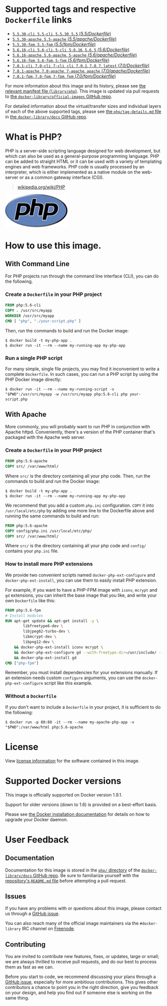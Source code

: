 # Supported tags and respective `Dockerfile` links

-	[`5.5.30-cli`, `5.5-cli`, `5.5.30`, `5.5` (*5.5/Dockerfile*)](https://github.com/docker-library/php/blob/a9f7fed15bc6bb03aa3648560ef4cb0ac79fb612/5.5/Dockerfile)
-	[`5.5.30-apache`, `5.5-apache` (*5.5/apache/Dockerfile*)](https://github.com/docker-library/php/blob/a9f7fed15bc6bb03aa3648560ef4cb0ac79fb612/5.5/apache/Dockerfile)
-	[`5.5.30-fpm`, `5.5-fpm` (*5.5/fpm/Dockerfile*)](https://github.com/docker-library/php/blob/a9f7fed15bc6bb03aa3648560ef4cb0ac79fb612/5.5/fpm/Dockerfile)
-	[`5.6.16-cli`, `5.6-cli`, `5-cli`, `5.6.16`, `5.6`, `5` (*5.6/Dockerfile*)](https://github.com/docker-library/php/blob/a9f7fed15bc6bb03aa3648560ef4cb0ac79fb612/5.6/Dockerfile)
-	[`5.6.16-apache`, `5.6-apache`, `5-apache` (*5.6/apache/Dockerfile*)](https://github.com/docker-library/php/blob/a9f7fed15bc6bb03aa3648560ef4cb0ac79fb612/5.6/apache/Dockerfile)
-	[`5.6.16-fpm`, `5.6-fpm`, `5-fpm` (*5.6/fpm/Dockerfile*)](https://github.com/docker-library/php/blob/a9f7fed15bc6bb03aa3648560ef4cb0ac79fb612/5.6/fpm/Dockerfile)
-	[`7.0.1-cli`, `7.0-cli`, `7-cli`, `cli`, `7.0.1`, `7.0`, `7`, `latest` (*7.0/Dockerfile*)](https://github.com/docker-library/php/blob/914f1fc040ed55d6fca2af602bdf0bb6f6b3b319/7.0/Dockerfile)
-	[`7.0.1-apache`, `7.0-apache`, `7-apache`, `apache` (*7.0/apache/Dockerfile*)](https://github.com/docker-library/php/blob/914f1fc040ed55d6fca2af602bdf0bb6f6b3b319/7.0/apache/Dockerfile)
-	[`7.0.1-fpm`, `7.0-fpm`, `7-fpm`, `fpm` (*7.0/fpm/Dockerfile*)](https://github.com/docker-library/php/blob/914f1fc040ed55d6fca2af602bdf0bb6f6b3b319/7.0/fpm/Dockerfile)

For more information about this image and its history, please see [the relevant manifest file (`library/php`)](https://github.com/docker-library/official-images/blob/master/library/php). This image is updated via pull requests to [the `docker-library/official-images` GitHub repo](https://github.com/docker-library/official-images).

For detailed information about the virtual/transfer sizes and individual layers of each of the above supported tags, please see [the `php/tag-details.md` file](https://github.com/docker-library/docs/blob/master/php/tag-details.md) in [the `docker-library/docs` GitHub repo](https://github.com/docker-library/docs).

# What is PHP?

PHP is a server-side scripting language designed for web development, but which can also be used as a general-purpose programming language. PHP can be added to straight HTML or it can be used with a variety of templating engines and web frameworks. PHP code is usually processed by an interpreter, which is either implemented as a native module on the web-server or as a common gateway interface (CGI).

> [wikipedia.org/wiki/PHP](http://en.wikipedia.org/wiki/PHP)

![logo](https://raw.githubusercontent.com/docker-library/docs/01c12653951b2fe592c1f93a13b4e289ada0e3a1/php/logo.png)

# How to use this image.

## With Command Line

For PHP projects run through the command line interface (CLI), you can do the following.

### Create a `Dockerfile` in your PHP project

```dockerfile
FROM php:5.6-cli
COPY . /usr/src/myapp
WORKDIR /usr/src/myapp
CMD [ "php", "./your-script.php" ]
```

Then, run the commands to build and run the Docker image:

```console
$ docker build -t my-php-app .
$ docker run -it --rm --name my-running-app my-php-app
```

### Run a single PHP script

For many simple, single file projects, you may find it inconvenient to write a complete `Dockerfile`. In such cases, you can run a PHP script by using the PHP Docker image directly:

```console
$ docker run -it --rm --name my-running-script -v "$PWD":/usr/src/myapp -w /usr/src/myapp php:5.6-cli php your-script.php
```

## With Apache

More commonly, you will probably want to run PHP in conjunction with Apache httpd. Conveniently, there's a version of the PHP container that's packaged with the Apache web server.

### Create a `Dockerfile` in your PHP project

```dockerfile
FROM php:5.6-apache
COPY src/ /var/www/html/
```

Where `src/` is the directory containing all your php code. Then, run the commands to build and run the Docker image:

```console
$ docker build -t my-php-app .
$ docker run -it --rm --name my-running-app my-php-app
```

We recommend that you add a custom `php.ini` configuration. `COPY` it into `/usr/local/etc/php` by adding one more line to the Dockerfile above and running the same commands to build and run:

```dockerfile
FROM php:5.6-apache
COPY config/php.ini /usr/local/etc/php/
COPY src/ /var/www/html/
```

Where `src/` is the directory containing all your php code and `config/` contains your `php.ini` file.

### How to install more PHP extensions

We provide two convenient scripts named `docker-php-ext-configure` and `docker-php-ext-install`, you can use them to easily install PHP extension.

For example, if you want to have a PHP-FPM image with `iconv`, `mcrypt` and `gd` extensions, you can inherit the base image that you like, and write your own `Dockerfile` like this:

```dockerfile
FROM php:5.6-fpm
# Install modules
RUN apt-get update && apt-get install -y \
        libfreetype6-dev \
        libjpeg62-turbo-dev \
        libmcrypt-dev \
        libpng12-dev \
    && docker-php-ext-install iconv mcrypt \
    && docker-php-ext-configure gd --with-freetype-dir=/usr/include/ --with-jpeg-dir=/usr/include/ \
    && docker-php-ext-install gd
CMD ["php-fpm"]
```

Remember, you must install dependencies for your extensions manually. If an extension needs custom `configure` arguments, you can use the `docker-php-ext-configure` script like this example.

### Without a `Dockerfile`

If you don't want to include a `Dockerfile` in your project, it is sufficient to do the following:

```console
$ docker run -p 80:80 -it --rm --name my-apache-php-app -v "$PWD":/var/www/html php:5.6-apache
```

# License

View [license information](http://php.net/license/) for the software contained in this image.

# Supported Docker versions

This image is officially supported on Docker version 1.9.1.

Support for older versions (down to 1.6) is provided on a best-effort basis.

Please see [the Docker installation documentation](https://docs.docker.com/installation/) for details on how to upgrade your Docker daemon.

# User Feedback

## Documentation

Documentation for this image is stored in the [`php/` directory](https://github.com/docker-library/docs/tree/master/php) of the [`docker-library/docs` GitHub repo](https://github.com/docker-library/docs). Be sure to familiarize yourself with the [repository's `README.md` file](https://github.com/docker-library/docs/blob/master/README.md) before attempting a pull request.

## Issues

If you have any problems with or questions about this image, please contact us through a [GitHub issue](https://github.com/docker-library/php/issues).

You can also reach many of the official image maintainers via the `#docker-library` IRC channel on [Freenode](https://freenode.net).

## Contributing

You are invited to contribute new features, fixes, or updates, large or small; we are always thrilled to receive pull requests, and do our best to process them as fast as we can.

Before you start to code, we recommend discussing your plans through a [GitHub issue](https://github.com/docker-library/php/issues), especially for more ambitious contributions. This gives other contributors a chance to point you in the right direction, give you feedback on your design, and help you find out if someone else is working on the same thing.
